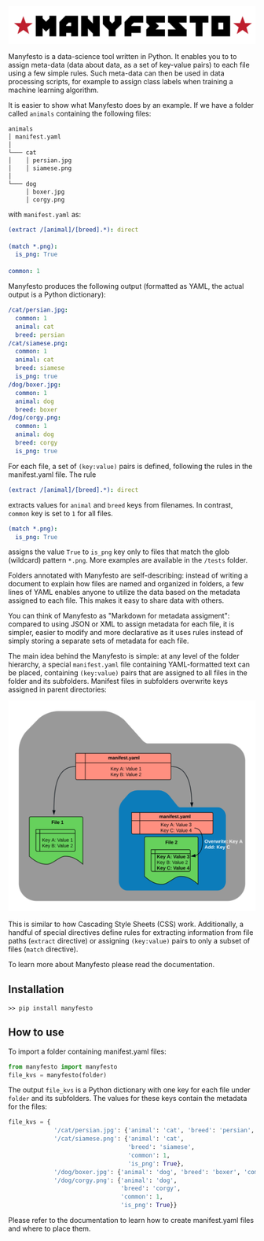 <div align="center">
  <img src="/logo.svg">
</div>

Manyfesto is a data-science tool written in Python. It enables you to to assign meta-data (data about data, as a set of key-value pairs) to each file using a few simple rules. Such meta-data can then be used in data processing scripts, for example to assign class labels when training a machine learning algorithm.

It is easier to show what Manyfesto does by an example. If we have a folder called `animals` containing the following files:

```
animals
│ manifest.yaml
│
└─── cat
│    │ persian.jpg
│    │ siamese.png
│
└─── dog
     │ boxer.jpg
     │ corgy.png
```
with `manifest.yaml` as:
```yaml
(extract /[animal]/[breed].*): direct

(match *.png):
  is_png: True

common: 1
```
Manyfesto produces the following output (formatted as YAML, the actual output is a Python dictionary):
```yaml
/cat/persian.jpg:
  common: 1
  animal: cat
  breed: persian
/cat/siamese.png:
  common: 1
  animal: cat
  breed: siamese
  is_png: true
/dog/boxer.jpg:
  common: 1
  animal: dog
  breed: boxer
/dog/corgy.png:
  common: 1
  animal: dog
  breed: corgy
  is_png: true
```
For each file, a set of `(key:value)` pairs is defined, following the rules in the manifest.yaml file. The rule 

```yaml
(extract /[animal]/[breed].*): direct
```

extracts values for `animal` and `breed` keys from filenames. In contrast, `common` key is set to `1` for all files.

```yaml
(match *.png):
  is_png: True
```
assigns the value `True` to `is_png` key only to files that match the glob (wildcard) pattern `*.png`. More examples are available in the `/tests` folder.

Folders annotated with Manyfesto are self-describing: instead of writing a document to explain how files are named and organized in folders, a few lines of YAML enables anyone to utilize the data based on the metadata assigned to each file. This makes it easy to share data with others.  

You can think of Manyfesto as "Markdown for metadata assigment": compared to using JSON or XML to assign metadata for each file, it is simpler, easier to modify and more declarative as it uses rules instead of simply storing a separate sets of metadata for each file. 

The main idea behind the Manyfesto is simple: at any level of the folder hierarchy, a special `manifest.yaml` file containing YAML-formatted text can be placed, containing `(key:value)` pairs that are assigned to all files in the folder and its subfolders. Manifest files in subfolders overwrite keys assigned in parent directories:

<div align="center">
  <img src="/manyfest_folders.svg" width="700">
</div>

This is similar to how Cascading Style Sheets (CSS) work. Additionally, a handful of special directives define rules for extracting information from file paths  (`extract` directive) or assigning `(key:value)` pairs to only a subset of files (`match` directive).

To learn more about Manyfesto please read the documentation.

## Installation
```
>> pip install manyfesto
```
 
 ## How to use
To import a folder containing manifest.yaml files: 
```python
from manyfesto import manyfesto
file_kvs = manyfesto(folder)
```

The output `file_kvs` is a Python dictionary with one key for each file under `folder` and its subfolders. The values for these keys contain the metadata for the files:
```python
file_kvs = {
             '/cat/persian.jpg': {'animal': 'cat', 'breed': 'persian', 'common': 1},
             '/cat/siamese.png': {'animal': 'cat',
                                  'breed': 'siamese',
                                  'common': 1,
                                  'is_png': True},
             '/dog/boxer.jpg': {'animal': 'dog', 'breed': 'boxer', 'common': 1},
             '/dog/corgy.png': {'animal': 'dog',
                                'breed': 'corgy',
                                'common': 1,
                                'is_png': True}}
```

Please refer to the documentation to learn how to create manifest.yaml files and where to place them.